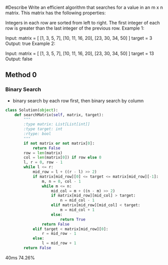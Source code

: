 #Describe
Write an efficient algorithm that searches for a value in an m x n matrix. This matrix has the following properties:

Integers in each row are sorted from left to right.
The first integer of each row is greater than the last integer of the previous row.
Example 1:

Input:
matrix = [
  [1,   3,  5,  7],
  [10, 11, 16, 20],
  [23, 30, 34, 50]
]
target = 3
Output: true
Example 2:

Input:
matrix = [
  [1,   3,  5,  7],
  [10, 11, 16, 20],
  [23, 30, 34, 50]
]
target = 13
Output: false
## Method 0
### Binary Search
* binary search by each row first, then binary search by column
```python
class Solution(object):
    def searchMatrix(self, matrix, target):
        """
        :type matrix: List[List[int]]
        :type target: int
        :rtype: bool
        """
        if not matrix or not matrix[0]:
            return False
        row = len(matrix)
        col = len(matrix[0]) if row else 0
        l, r = 0, row - 1
        while l <= r:
            mid_row = l + ((r - l) >> 2)
            if matrix[mid_row][0] <= target <= matrix[mid_row][-1]:
                m, n = 0, col - 1
                while m <= n:
                    mid_col = m + ((n - m) >> 2)
                    if matrix[mid_row][mid_col] > target:
                        n = mid_col - 1
                    elif matrix[mid_row][mid_col] < target:
                        m = mid_col + 1
                    else:
                        return True
                return False
            elif target < matrix[mid_row][0]:
                r = mid_row - 1
            else:
                l = mid_row + 1
        return False
```
40ms 74.26%
